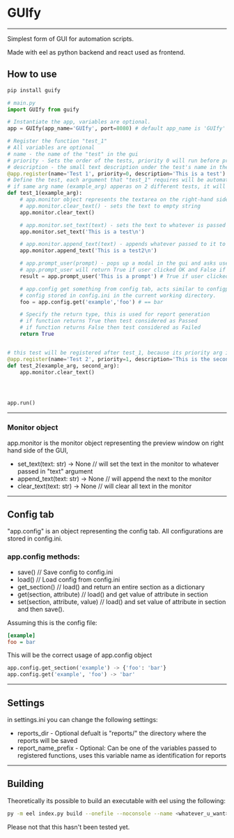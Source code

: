 # GUIfy

---

Simplest form of GUI for automation scripts.

Made with eel as python backend and react used as frontend.

## How to use

```bash
pip install guify
```

```py
# main.py
import GUIfy from guify

# Instantiate the app, variables are optional.
app = GUIfy(app_name='GUIfy', port=8080) # default app_name is 'GUIfy'

# Register the function "test_1"
# All variables are optional
# name - the name of the "test" in the gui
# priority - Sets the order of the tests, priority 0 will run before priority 1
# description - the small text description under the test's name in the gui.
@app.register(name='Test 1', priority=0, description='This is a test')
# Define the test, each argument that "test_1" requires will be automatically prompted for in the gui.
# if same arg name (example_arg) apperas on 2 different tests, it will be requested only once in the gui.
def test_1(example_arg):
    # app.monitor object represents the textarea on the right-hand side of the gui
    # app.monitor.clear_text() - sets the text to empty string
    app.monitor.clear_text()

    # app.monitor.set_text(text) - sets the text to whatever is passed to it
    app.monitor.set_text('This is a test\n')

    # app.monitor.append_text(text) - appends whatever passed to it to the textarea
    app.monitor.append_text('This is a test2\n')

    # app.prompt_user(prompt) - pops up a modal in the gui and asks user to click OK or cancel.
    # app.prompt_user will return True if user clicked OK and False if user clicked cancel
    result = app.prompt_user('This is a prompt') # True if user clicked OK, False if user clicked Cancel

    # app.config get something from config tab, acts similar to configparser
    # config stored in config.ini in the current working directory.
    foo = app.config.get('example','foo') # == bar

    # Specify the return type, this is used for report generation
    # if function returns True then test considered as Passed
    # if function returns False then test considered as Failed
    return True


# this test will be registered after test_1, because its priority arg is higher.
@app.register(name='Test 2', priority=1, description='This is the second test.')
def test_2(example_arg, second_arg):
    app.monitor.clear_text()




app.run()

```

---

### Monitor object

app.monitor is the monitor object representing the preview window on right hand side of the GUI,

- set_text(text: str) -> None // will set the text in the monitor to whatever passed in "text" argument
- append_text(text: str) -> None // will append the next to the monitor
- clear_text(text: str) -> None // will clear all text in the monitor

---

## Config tab

"app.config" is an object representing the config tab.
All configurations are stored in config.ini.

### app.config methods:

- save() // Save config to config.ini
- load() // Load config from config.ini
- get_section() // load() and return an entire section as a dictionary
- get(section, attribute) // load() and get value of attribute in section
- set(section, attribute, value) // load() and set value of attribute in section and then save().

Assuming this is the config file:

```ini
[example]
foo = bar
```

This will be the correct usage of app.config object

```py
app.config.get_section('example') -> {'foo': 'bar'}
app.config.get('example', 'foo') -> 'bar'
```

---

## Settings

in settings.ini you can change the following settings:

- reports_dir - Optional defualt is "reports/" the directory where the reports will be saved
- report_name_prefix - Optional: Can be one of the variables passed to registered functions, uses this variable name as identification for reports

---

## Building

Theoretically its possible to build an executable with eel using the following:

```bash
py -m eel index.py build --onefile --noconsole --name <whatever_u_want> --icon=public/favicon.ico
```

Please not that this hasn't been tested yet.
